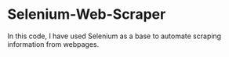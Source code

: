 # Selenium-Web-Scraper
In this code, I have used Selenium as a base to automate scraping information from webpages.
